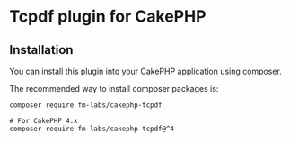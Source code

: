 # Tcpdf plugin for CakePHP

## Installation

You can install this plugin into your CakePHP application using [composer](http://getcomposer.org).

The recommended way to install composer packages is:

```
composer require fm-labs/cakephp-tcpdf

# For CakePHP 4.x
composer require fm-labs/cakephp-tcpdf@^4
```

